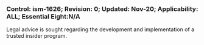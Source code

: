 ### Control: ism-1626; Revision: 0; Updated: Nov-20; Applicability: ALL; Essential Eight:N/A
<p>Legal advice is sought regarding the development and implementation of a trusted insider program.</p>
